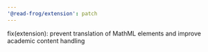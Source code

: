 ```yaml
---
'@read-frog/extension': patch
---
```


fix(extension): prevent translation of MathML elements and improve academic content handling
